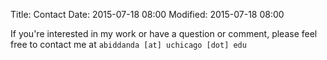 Title: Contact
Date: 2015-07-18 08:00
Modified: 2015-07-18 08:00

If you're interested in my work or have a question or comment, please feel free to contact me at `abiddanda [at] uchicago [dot] edu`
